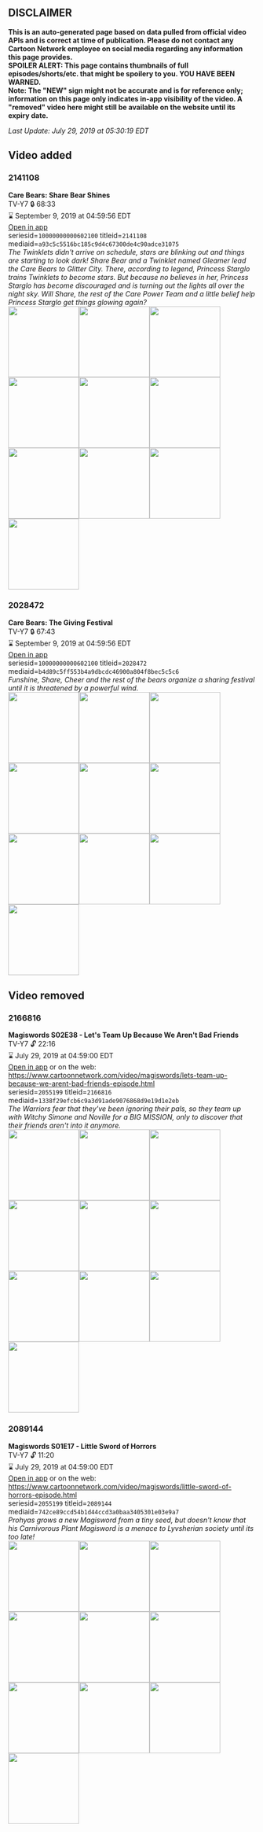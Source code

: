 ## DISCLAIMER
**This is an auto-generated page based on data pulled from official video APIs and is correct at time of publication. Please do not contact any Cartoon Network employee on social media regarding any information this page provides.**  
**SPOILER ALERT: This page contains thumbnails of full episodes/shorts/etc. that might be spoilery to you. YOU HAVE BEEN WARNED.**  
**Note: The "NEW" sign might not be accurate and is for reference only; information on this page only indicates in-app visibility of the video. A "removed" video here might still be available on the website until its expiry date.**  

_Last Update: July 29, 2019 at 05:30:19 EDT_
## Video added
### 2141108
**Care Bears: Share Bear Shines**  
TV-Y7 🔒 68:33  
⌛ September 9, 2019 at 04:59:56 EDT  
[Open in app](https://tinyurl.com/y5uoly7y)  
seriesid=`10000000000602100` titleid=`2141108` mediaid=`a93c5c5516bc185c9d4c67300de4c90adce31075`  
_The Twinklets didn't arrive on schedule, stars are blinking out and things are starting to look dark! Share Bear and a Twinklet named Gleamer lead the Care Bears to Glitter City. There, according to legend, Princess Starglo trains Twinklets to become stars. But because no believes in her, Princess Starglo has become discouraged and is turning out the lights all over the night sky. Will Share, the rest of the Care Power Team and a little belief help Princess Starglo get things glowing again?_  
<a href="https://s3.amazonaws.com/cartoonorchestrator/2141108_001_1280x720.jpg"><img src="https://s3.amazonaws.com/cartoonorchestrator/2141108_001_640x360.jpg" height="144px" /></a><a href="https://s3.amazonaws.com/cartoonorchestrator/2141108_002_1280x720.jpg"><img src="https://s3.amazonaws.com/cartoonorchestrator/2141108_002_640x360.jpg" height="144px" /></a><a href="https://s3.amazonaws.com/cartoonorchestrator/2141108_003_1280x720.jpg"><img src="https://s3.amazonaws.com/cartoonorchestrator/2141108_003_640x360.jpg" height="144px" /></a><a href="https://s3.amazonaws.com/cartoonorchestrator/2141108_004_1280x720.jpg"><img src="https://s3.amazonaws.com/cartoonorchestrator/2141108_004_640x360.jpg" height="144px" /></a><a href="https://s3.amazonaws.com/cartoonorchestrator/2141108_005_1280x720.jpg"><img src="https://s3.amazonaws.com/cartoonorchestrator/2141108_005_640x360.jpg" height="144px" /></a><a href="https://s3.amazonaws.com/cartoonorchestrator/2141108_006_1280x720.jpg"><img src="https://s3.amazonaws.com/cartoonorchestrator/2141108_006_640x360.jpg" height="144px" /></a><a href="https://s3.amazonaws.com/cartoonorchestrator/2141108_007_1280x720.jpg"><img src="https://s3.amazonaws.com/cartoonorchestrator/2141108_007_640x360.jpg" height="144px" /></a><a href="https://s3.amazonaws.com/cartoonorchestrator/2141108_008_1280x720.jpg"><img src="https://s3.amazonaws.com/cartoonorchestrator/2141108_008_640x360.jpg" height="144px" /></a><a href="https://s3.amazonaws.com/cartoonorchestrator/2141108_009_1280x720.jpg"><img src="https://s3.amazonaws.com/cartoonorchestrator/2141108_009_640x360.jpg" height="144px" /></a><a href="https://s3.amazonaws.com/cartoonorchestrator/2141108_010_1280x720.jpg"><img src="https://s3.amazonaws.com/cartoonorchestrator/2141108_010_640x360.jpg" height="144px" /></a>
### 2028472
**Care Bears: The Giving Festival**  
TV-Y7 🔒 67:43  
⌛ September 9, 2019 at 04:59:56 EDT  
[Open in app](https://tinyurl.com/yxhrkvvr)  
seriesid=`10000000000602100` titleid=`2028472` mediaid=`b4d89c5ff553b4a9dbcdc46900a804f8bec5c5c6`  
_Funshine, Share, Cheer and the rest of the bears organize a sharing festival until it is threatened by a powerful wind._  
<a href="https://s3.amazonaws.com/cartoonorchestrator/2028472_001_1280x720.jpg"><img src="https://s3.amazonaws.com/cartoonorchestrator/2028472_001_640x360.jpg" height="144px" /></a><a href="https://s3.amazonaws.com/cartoonorchestrator/2028472_002_1280x720.jpg"><img src="https://s3.amazonaws.com/cartoonorchestrator/2028472_002_640x360.jpg" height="144px" /></a><a href="https://s3.amazonaws.com/cartoonorchestrator/2028472_003_1280x720.jpg"><img src="https://s3.amazonaws.com/cartoonorchestrator/2028472_003_640x360.jpg" height="144px" /></a><a href="https://s3.amazonaws.com/cartoonorchestrator/2028472_004_1280x720.jpg"><img src="https://s3.amazonaws.com/cartoonorchestrator/2028472_004_640x360.jpg" height="144px" /></a><a href="https://s3.amazonaws.com/cartoonorchestrator/2028472_005_1280x720.jpg"><img src="https://s3.amazonaws.com/cartoonorchestrator/2028472_005_640x360.jpg" height="144px" /></a><a href="https://s3.amazonaws.com/cartoonorchestrator/2028472_006_1280x720.jpg"><img src="https://s3.amazonaws.com/cartoonorchestrator/2028472_006_640x360.jpg" height="144px" /></a><a href="https://s3.amazonaws.com/cartoonorchestrator/2028472_007_1280x720.jpg"><img src="https://s3.amazonaws.com/cartoonorchestrator/2028472_007_640x360.jpg" height="144px" /></a><a href="https://s3.amazonaws.com/cartoonorchestrator/2028472_008_1280x720.jpg"><img src="https://s3.amazonaws.com/cartoonorchestrator/2028472_008_640x360.jpg" height="144px" /></a><a href="https://s3.amazonaws.com/cartoonorchestrator/2028472_009_1280x720.jpg"><img src="https://s3.amazonaws.com/cartoonorchestrator/2028472_009_640x360.jpg" height="144px" /></a><a href="https://s3.amazonaws.com/cartoonorchestrator/2028472_010_1280x720.jpg"><img src="https://s3.amazonaws.com/cartoonorchestrator/2028472_010_640x360.jpg" height="144px" /></a>
## Video removed
### 2166816
**Magiswords S02E38 - Let's Team Up Because We Aren't Bad Friends**  
TV-Y7 🔓 22:16  
⌛ July 29, 2019 at 04:59:00 EDT  
[Open in app](https://tinyurl.com/y635dmdr) or on the web: https://www.cartoonnetwork.com/video/magiswords/lets-team-up-because-we-arent-bad-friends-episode.html  
seriesid=`2055199` titleid=`2166816` mediaid=`1338f29efcb6c9a3d91ade9076868d9e19d1e2eb`  
_The Warriors fear that they've been ignoring their pals, so they team up with Witchy Simone and Noville for a BIG MISSION, only to discover that their friends aren't into it anymore._  
<a href="https://s3.amazonaws.com/cartoonorchestrator/2166816_001_1280x720.jpg"><img src="https://s3.amazonaws.com/cartoonorchestrator/2166816_001_640x360.jpg" height="144px" /></a><a href="https://s3.amazonaws.com/cartoonorchestrator/2166816_002_1280x720.jpg"><img src="https://s3.amazonaws.com/cartoonorchestrator/2166816_002_640x360.jpg" height="144px" /></a><a href="https://s3.amazonaws.com/cartoonorchestrator/2166816_003_1280x720.jpg"><img src="https://s3.amazonaws.com/cartoonorchestrator/2166816_003_640x360.jpg" height="144px" /></a><a href="https://s3.amazonaws.com/cartoonorchestrator/2166816_004_1280x720.jpg"><img src="https://s3.amazonaws.com/cartoonorchestrator/2166816_004_640x360.jpg" height="144px" /></a><a href="https://s3.amazonaws.com/cartoonorchestrator/2166816_005_1280x720.jpg"><img src="https://s3.amazonaws.com/cartoonorchestrator/2166816_005_640x360.jpg" height="144px" /></a><a href="https://s3.amazonaws.com/cartoonorchestrator/2166816_006_1280x720.jpg"><img src="https://s3.amazonaws.com/cartoonorchestrator/2166816_006_640x360.jpg" height="144px" /></a><a href="https://s3.amazonaws.com/cartoonorchestrator/2166816_007_1280x720.jpg"><img src="https://s3.amazonaws.com/cartoonorchestrator/2166816_007_640x360.jpg" height="144px" /></a><a href="https://s3.amazonaws.com/cartoonorchestrator/2166816_008_1280x720.jpg"><img src="https://s3.amazonaws.com/cartoonorchestrator/2166816_008_640x360.jpg" height="144px" /></a><a href="https://s3.amazonaws.com/cartoonorchestrator/2166816_009_1280x720.jpg"><img src="https://s3.amazonaws.com/cartoonorchestrator/2166816_009_640x360.jpg" height="144px" /></a><a href="https://s3.amazonaws.com/cartoonorchestrator/2166816_010_1280x720.jpg"><img src="https://s3.amazonaws.com/cartoonorchestrator/2166816_010_640x360.jpg" height="144px" /></a>
### 2089144
**Magiswords S01E17 - Little Sword of Horrors**  
TV-Y7 🔓 11:20  
⌛ July 29, 2019 at 04:59:00 EDT  
[Open in app](https://tinyurl.com/y3xday3r) or on the web: https://www.cartoonnetwork.com/video/magiswords/little-sword-of-horrors-episode.html  
seriesid=`2055199` titleid=`2089144` mediaid=`742ce89ccd54b1d44ccd3a0baa3405301e03e9a7`  
_Prohyas grows a new Magisword from a tiny seed, but doesn't know that his Carnivorous Plant Magisword is a menace to Lyvsherian society until its too late!_  
<a href="https://s3.amazonaws.com/cartoonorchestrator/2089144_001_1280x720.jpg"><img src="https://s3.amazonaws.com/cartoonorchestrator/2089144_001_640x360.jpg" height="144px" /></a><a href="https://s3.amazonaws.com/cartoonorchestrator/2089144_002_1280x720.jpg"><img src="https://s3.amazonaws.com/cartoonorchestrator/2089144_002_640x360.jpg" height="144px" /></a><a href="https://s3.amazonaws.com/cartoonorchestrator/2089144_003_1280x720.jpg"><img src="https://s3.amazonaws.com/cartoonorchestrator/2089144_003_640x360.jpg" height="144px" /></a><a href="https://s3.amazonaws.com/cartoonorchestrator/2089144_004_1280x720.jpg"><img src="https://s3.amazonaws.com/cartoonorchestrator/2089144_004_640x360.jpg" height="144px" /></a><a href="https://s3.amazonaws.com/cartoonorchestrator/2089144_005_1280x720.jpg"><img src="https://s3.amazonaws.com/cartoonorchestrator/2089144_005_640x360.jpg" height="144px" /></a><a href="https://s3.amazonaws.com/cartoonorchestrator/2089144_006_1280x720.jpg"><img src="https://s3.amazonaws.com/cartoonorchestrator/2089144_006_640x360.jpg" height="144px" /></a><a href="https://s3.amazonaws.com/cartoonorchestrator/2089144_007_1280x720.jpg"><img src="https://s3.amazonaws.com/cartoonorchestrator/2089144_007_640x360.jpg" height="144px" /></a><a href="https://s3.amazonaws.com/cartoonorchestrator/2089144_008_1280x720.jpg"><img src="https://s3.amazonaws.com/cartoonorchestrator/2089144_008_640x360.jpg" height="144px" /></a><a href="https://s3.amazonaws.com/cartoonorchestrator/2089144_009_1280x720.jpg"><img src="https://s3.amazonaws.com/cartoonorchestrator/2089144_009_640x360.jpg" height="144px" /></a><a href="https://s3.amazonaws.com/cartoonorchestrator/2089144_010_1280x720.jpg"><img src="https://s3.amazonaws.com/cartoonorchestrator/2089144_010_640x360.jpg" height="144px" /></a>
